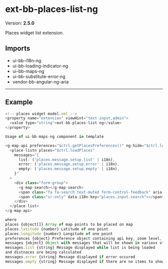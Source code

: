 # ext-bb-places-list-ng


Version: **2.5.0**

Places widget list extension.

## Imports

* ui-bb-i18n-ng
* ui-bb-loading-indicator-ng
* ui-bb-maps-ng
* ui-bb-substitute-error-ng
* vendor-bb-angular-ng-aria

---

## Example

```javascript
<!-- places widget model.xml -->
<property name="extension" viewHint="text-input,admin">
  <value type="string">ext-bb-places-list-ng</value>
</property>

Usage of ui-bb-maps-ng component in template

<g-map-api preferences="$ctrl.getPlacesPreferences()" ng-hide="$ctrl.loadingPlaces">
  <place-listn places="$ctrl.loadPlaces"
    messages="{
      list: ('places.message.setup.list' | i18n),
      error: ('places.message.setup.error' | i18n),
      empty: ('places.message.setup.empty' | i18n),
    }"
  >
    <div class="form-group">
      <g-map-search></g-map-search>
      <span class="fa fa-search text-muted form-control-feedback" aria-hidden="true"></span>
      <span class="sr-only" data-i18n-key="places.input.search"></span>
    </div>
  </place-list>
</g-map-api>

where
places {object[]} Array of map points to be placed on map
places.latitude {number} Latitude of one point
places.longitude {number} Longitude of one point
preferences {object} Preference object containing api key, zoom level, etc.
messages {object} Object with messages that will be shown in various states of the extension
messages.list {string} Message displayed while list is being loaded
and distnaces are being calculated
messages.error {string} Message displayed if error occured
messages.empty {string} Message displayed if there are no items to show
```
